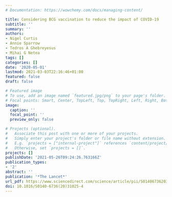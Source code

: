 ```yaml
---
# Documentation: https://wowchemy.com/docs/managing-content/

title: Considering BCG vaccination to reduce the impact of COVID-19
subtitle: ''
summary: ''
authors:
- Nigel Curtis
- Annie Sparrow
- Tedros A Ghebreyesus
- Mihai G Netea
tags: []
categories: []
date: '2020-05-01'
lastmod: 2021-03-03T22:16:46+01:00
featured: false
draft: false

# Featured image
# To use, add an image named `featured.jpg/png` to your page's folder.
# Focal points: Smart, Center, TopLeft, Top, TopRight, Left, Right, BottomLeft, Bottom, BottomRight.
image:
  caption: ''
  focal_point: ''
  preview_only: false

# Projects (optional).
#   Associate this post with one or more of your projects.
#   Simply enter your project's folder or file name without extension.
#   E.g. `projects = ["internal-project"]` references `content/project/deep-learning/index.md`.
#   Otherwise, set `projects = []`.
projects: []
publishDate: '2021-05-26T09:24:26.763166Z'
publication_types:
- '2'
abstract: ''
publication: '*The Lancet*'
url_pdf: https://www.sciencedirect.com/science/article/pii/S0140673620310254
doi: 10.1016/S0140-6736(20)31025-4
---
```

